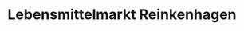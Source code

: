 ---
title: "Lebensmittelmarkt Reinkenhagen"
url: /sundhagen/lebensmittelmarkt-reinkenhagen/
shop: Lebensmittel
---